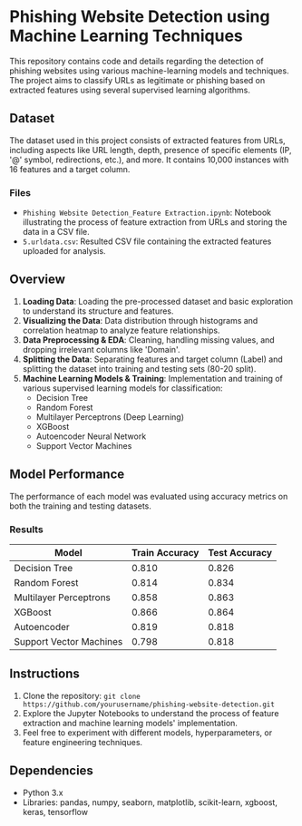 # Phishing Website Detection using Machine Learning Techniques

This repository contains code and details regarding the detection of phishing websites using various machine-learning models and techniques. The project aims to classify URLs as legitimate or phishing based on extracted features using several supervised learning algorithms.

## Dataset

The dataset used in this project consists of extracted features from URLs, including aspects like URL length, depth, presence of specific elements (IP, '@' symbol, redirections, etc.), and more. It contains 10,000 instances with 16 features and a target column.

### Files

- `Phishing Website Detection_Feature Extraction.ipynb`: Notebook illustrating the process of feature extraction from URLs and storing the data in a CSV file.
- `5.urldata.csv`: Resulted CSV file containing the extracted features uploaded for analysis.

## Overview

1. **Loading Data**: Loading the pre-processed dataset and basic exploration to understand its structure and features.
2. **Visualizing the Data**: Data distribution through histograms and correlation heatmap to analyze feature relationships.
3. **Data Preprocessing & EDA**: Cleaning, handling missing values, and dropping irrelevant columns like 'Domain'.
4. **Splitting the Data**: Separating features and target column (Label) and splitting the dataset into training and testing sets (80-20 split).
5. **Machine Learning Models & Training**: Implementation and training of various supervised learning models for classification:
    - Decision Tree
    - Random Forest
    - Multilayer Perceptrons (Deep Learning)
    - XGBoost
    - Autoencoder Neural Network
    - Support Vector Machines

## Model Performance

The performance of each model was evaluated using accuracy metrics on both the training and testing datasets.

### Results

| Model                    | Train Accuracy | Test Accuracy |
|--------------------------|----------------|---------------|
| Decision Tree            | 0.810          | 0.826         |
| Random Forest            | 0.814          | 0.834         |
| Multilayer Perceptrons   | 0.858          | 0.863         |
| XGBoost                  | 0.866          | 0.864         |
| Autoencoder              | 0.819          | 0.818         |
| Support Vector Machines  | 0.798          | 0.818         |

## Instructions

1. Clone the repository: `git clone https://github.com/yourusername/phishing-website-detection.git`
2. Explore the Jupyter Notebooks to understand the process of feature extraction and machine learning models' implementation.
3. Feel free to experiment with different models, hyperparameters, or feature engineering techniques.

## Dependencies

- Python 3.x
- Libraries: pandas, numpy, seaborn, matplotlib, scikit-learn, xgboost, keras, tensorflow
